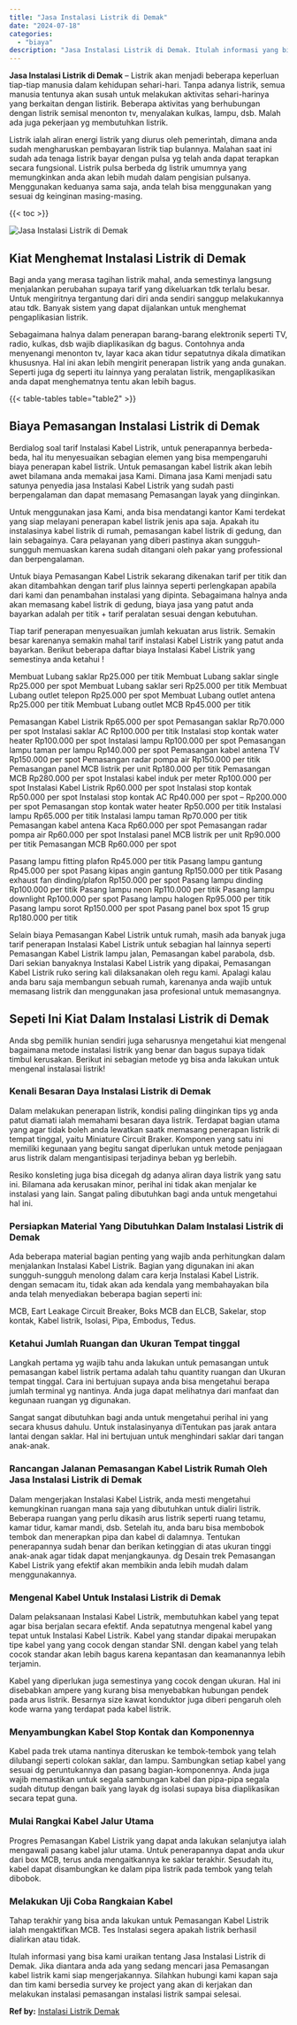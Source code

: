 ```yaml
---
title: "Jasa Instalasi Listrik di Demak"
date: "2024-07-18"
categories: 
  - "biaya"
description: "Jasa Instalasi Listrik di Demak. Itulah informasi yang bisa kami uraikan tentang Jasa Instalasi Listrik di Demak. Jika diantara anda ada yang sedang mencari..."
---
```


**Jasa Instalasi Listrik di Demak** – Listrik akan menjadi beberapa keperluan tiap-tiap manusia dalam kehidupan sehari-hari. Tanpa adanya listrik, semua manusia tentunya akan susah untuk melakukan aktivitas sehari-harinya yang berkaitan dengan listirik. Beberapa aktivitas yang berhubungan dengan listrik semisal menonton tv, menyalakan kulkas, lampu, dsb. Malah ada juga pekerjaan yg membutuhkan listrik.

Listrik ialah aliran energi listrik yang diurus oleh pemerintah, dimana anda sudah mengharuskan pembayaran listrik tiap bulannya. Malahan saat ini sudah ada tenaga listrik bayar dengan pulsa yg telah anda dapat terapkan secara fungsional. Listrik pulsa berbeda dg listrik umumnya yang memungkinkan anda akan lebih mudah dalam pengisian pulsanya. Menggunakan keduanya sama saja, anda telah bisa menggunakan yang sesuai dg keinginan masing-masing.

{{< toc >}}

![Jasa Instalasi Listrik di Demak](/images/instalasi-listrik-murah29.png)

## Kiat Menghemat Instalasi Listrik di Demak

Bagi anda yang merasa tagihan listrik mahal, anda semestinya langsung menjalankan perubahan supaya tarif yang dikeluarkan tdk terlalu besar. Untuk mengiritnya tergantung dari diri anda sendiri sanggup melakukannya atau tdk. Banyak sistem yang dapat dijalankan untuk menghemat pengaplikasian listrik.

Sebagaimana halnya dalam penerapan barang-barang elektronik seperti TV, radio, kulkas, dsb wajib diaplikasikan dg bagus. Contohnya anda menyenangi menonton tv, layar kaca akan tidur sepatutnya dikala dimatikan khususnya. Hal ini akan lebih mengirit penerapan listrik yang anda gunakan. Seperti juga dg seperti itu lainnya yang peralatan listrik, mengaplikasikan anda dapat menghematnya tentu akan lebih bagus.

{{< table-tables table="table2" >}}

## Biaya Pemasangan Instalasi Listrik di Demak

Berdialog soal tarif Instalasi Kabel Listrik, untuk penerapannya berbeda-beda, hal itu menyesuaikan sebagian elemen yang bisa mempengaruhi biaya penerapan kabel listrik. Untuk pemasangan kabel listrik akan lebih awet bilamana anda memakai jasa Kami. Dimana jasa Kami menjadi satu satunya penyedia jasa Instalasi Kabel Listrik yang sudah pasti berpengalaman dan dapat memasang Pemasangan layak yang diinginkan.

Untuk menggunakan jasa Kami, anda bisa mendatangi kantor Kami terdekat yang siap melayani penerapan kabel listrik jenis apa saja. Apakah itu instalasinya kabel listrik di rumah, pemasangan kabel listrik di gedung, dan lain sebagainya. Cara pelayanan yang diberi pastinya akan sungguh-sungguh memuaskan karena sudah ditangani oleh pakar yang professional dan berpengalaman.

Untuk biaya Pemasangan Kabel Listrik sekarang dikenakan tarif per titik dan akan ditambahkan dengan tarif plus lainnya seperti perlengkapan apabila dari kami dan penambahan instalasi yang dipinta. Sebagaimana halnya anda akan memasang kabel listrik di gedung, biaya jasa yang patut anda bayarkan adalah per titik + tarif peralatan sesuai dengan kebutuhan.

Tiap tarif penerapan menyesuaikan jumlah kekuatan arus listrik. Semakin besar karenanya semakin mahal tarif instalasi Kabel Listrik yang patut anda bayarkan. Berikut beberapa daftar biaya Instalasi Kabel Listrik yang semestinya anda ketahui !

Membuat Lubang saklar Rp25.000 per titik Membuat Lubang saklar single Rp25.000 per spot Membuat Lubang saklar seri Rp25.000 per titik Membuat Lubang outlet telepon Rp25.000 per spot Membuat Lubang outlet antena Rp25.000 per titik Membuat Lubang outlet MCB Rp45.000 per titik

Pemasangan Kabel Listrik Rp65.000 per spot Pemasangan saklar Rp70.000 per spot Instalasi saklar AC Rp100.000 per titik Instalasi stop kontak water heater Rp100.000 per spot Instalasi lampu Rp100.000 per spot Pemasangan lampu taman per lampu Rp140.000 per spot Pemasangan kabel antena TV Rp150.000 per spot Pemasangan radar pompa air Rp150.000 per titik Pemasangan panel MCB listrik per unit Rp180.000 per titik Pemasangan MCB Rp280.000 per spot Instalasi kabel induk per meter Rp100.000 per spot Instalasi Kabel Listrik Rp60.000 per spot Instalasi stop kontak Rp50.000 per spot Instalasi stop kontak AC Rp40.000 per spot – Rp200.000 per spot Pemasangan stop kontak water heater Rp50.000 per titik Instalasi lampu Rp65.000 per titik Instalasi lampu taman Rp70.000 per titik Pemasangan kabel antena Kaca Rp60.000 per spot Pemasangan radar pompa air Rp60.000 per spot Instalasi panel MCB listrik per unit Rp90.000 per titik Pemasangan MCB Rp60.000 per spot

Pasang lampu fitting plafon Rp45.000 per titik Pasang lampu gantung Rp45.000 per spot Pasang kipas angin gantung Rp150.000 per titik Pasang exhaust fan dinding/plafon Rp150.000 per spot Pasang lampu dinding Rp100.000 per titik Pasang lampu neon Rp110.000 per titik Pasang lampu downlight Rp100.000 per spot Pasang lampu halogen Rp95.000 per titik Pasang lampu sorot Rp150.000 per spot Pasang panel box spot 15 grup Rp180.000 per titik

Selain biaya Pemasangan Kabel Listrik untuk rumah, masih ada banyak juga tarif penerapan Instalasi Kabel Listrik untuk sebagian hal lainnya seperti Pemasangan Kabel Listrik lampu jalan, Pemasangan kabel parabola, dsb. Dari sekian banyaknya Instalasi Kabel Listrik yang dipakai, Pemasangan Kabel Listrik ruko sering kali dilaksanakan oleh regu kami. Apalagi kalau anda baru saja membangun sebuah rumah, karenanya anda wajib untuk memasang listrik dan menggunakan jasa profesional untuk memasangnya.

## Sepeti Ini Kiat Dalam Instalasi Listrik di Demak


Anda sbg pemilik hunian sendiri juga seharusnya mengetahui kiat mengenal bagaimana metode instalasi listrik yang benar dan bagus supaya tidak timbul kerusakan. Berikut ini sebagian metode yg bisa anda lakukan untuk mengenal instalasai listrik!

### Kenali Besaran Daya Instalasi Listrik di Demak

Dalam melakukan penerapan listrik, kondisi paling diinginkan tips yg anda patut diamati ialah memahami besaran daya listrik. Terdapat bagian utama yang agar tidak boleh anda lewatkan saatk memasang penerapan listrik di tempat tinggal, yaitu Miniature Circuit Braker. Komponen yang satu ini memiliki kegunaan yang begitu sangat diperlukan untuk metode penjagaan arus listrik dalam mengantisipasi terjadinya beban yg berlebih.

Resiko konsleting juga bisa dicegah dg adanya aliran daya listrik yang satu ini. Bilamana ada kerusakan minor, perihal ini tidak akan menjalar ke instalasi yang lain. Sangat paling dibutuhkan bagi anda untuk mengetahui hal ini.

### Persiapkan Material Yang Dibutuhkan Dalam Instalasi Listrik di Demak

Ada beberapa material bagian penting yang wajib anda perhitungkan dalam menjalankan Instalasi Kabel Listrik. Bagian yang digunakan ini akan sungguh-sungguh menolong dalam cara kerja Instalasi Kabel Listrik. dengan semacam itu, tidak akan ada kendala yang membahayakan bila anda telah menyediakan beberapa bagian seperti ini:

MCB, Eart Leakage Circuit Breaker, Boks MCB dan ELCB, Sakelar, stop kontak, Kabel listrik, Isolasi, Pipa, Embodus, Tedus.

### Ketahui Jumlah Ruangan dan Ukuran Tempat tinggal

Langkah pertama yg wajib tahu anda lakukan untuk pemasangan untuk pemasangan kabel listrik pertama adalah tahu quantity ruangan dan Ukuran tempat tinggal. Cara ini bertujuan supaya anda bisa mengetahui berapa jumlah terminal yg nantinya. Anda juga dapat melihatnya dari manfaat dan kegunaan ruangan yg digunakan.

Sangat sangat dibutuhkan bagi anda untuk mengetahui perihal ini yang secara khusus dahulu. Untuk instalasinyanya diTentukan pas jarak antara lantai dengan saklar. Hal ini bertujuan untuk menghindari saklar dari tangan anak-anak.

### Rancangan Jalanan Pemasangan Kabel Listrik Rumah Oleh Jasa Instalasi Listrik di Demak

Dalam mengerjakan Instalasi Kabel Listrik, anda mesti mengetahui kemungkinan ruangan mana saja yang dibutuhkan untuk dialiri listrik. Beberapa ruangan yang perlu dikasih arus listrik seperti ruang tetamu, kamar tidur, kamar mandi, dsb. Setelah itu, anda baru bisa membobok tembok dan menerapkan pipa dan kabel di dalamnya. Tentukan penerapannya sudah benar dan berikan ketinggian di atas ukuran tinggi anak-anak agar tidak dapat menjangkaunya. dg Desain trek Pemasangan Kabel Listrik yang efektif akan membikin anda lebih mudah dalam menggunakannya.

### Mengenal Kabel Untuk Instalasi Listrik di Demak

Dalam pelaksanaan Instalasi Kabel Listrik, membutuhkan kabel yang tepat agar bisa berjalan secara efektif. Anda sepatutnya mengenal kabel yang tepat untuk Instalasi Kabel Listrik. Kabel yang standar dipakai merupakan tipe kabel yang yang cocok dengan standar SNI. dengan kabel yang telah cocok standar akan lebih bagus karena kepantasan dan keamanannya lebih terjamin.

Kabel yang diperlukan juga semestinya yang cocok dengan ukuran. Hal ini disebabkan ampere yang kurang bisa menyebabkan hubungan pendek pada arus listrik. Besarnya size kawat konduktor juga diberi pengaruh oleh kode warna yang terdapat pada kabel listrik.

### Menyambungkan Kabel Stop Kontak dan Komponennya

Kabel pada trek utama nantinya diteruskan ke tembok-tembok yang telah dilubangi seperti colokan saklar, dan lampu. Sambungkan setiap kabel yang sesuai dg peruntukannya dan pasang bagian-komponennya. Anda juga wajib memastikan untuk segala sambungan kabel dan pipa-pipa segala sudah ditutup dengan baik yang layak dg isolasi supaya bisa diaplikasikan secara tepat guna.

### Mulai Rangkai Kabel Jalur Utama

Progres Pemasangan Kabel Listrik yang dapat anda lakukan selanjutya ialah mengawali pasang kabel jalur utama. Untuk penerapannya dapat anda ukur dari box MCB, terus anda mengaitkannya ke saklar terakhir. Sesudah itu, kabel dapat disambungkan ke dalam pipa listrik pada tembok yang telah dibobok.

### Melakukan Uji Coba Rangkaian Kabel

Tahap terakhir yang bisa anda lakukan untuk Pemasangan Kabel Listrik ialah mengaktifkan MCB. Tes Instalasi segera apakah listrik berhasil dialirkan atau tidak.

Itulah informasi yang bisa kami uraikan tentang Jasa Instalasi Listrik di Demak. Jika diantara anda ada yang sedang mencari jasa Pemasangan kabel listrik kami siap mengerjakannya. Silahkan hubungi kami kapan saja dan tim kami bersedia survey ke project yang akan di kerjakan dan melakukan instalasi pemasangan instalasi listrik sampai selesai.

**Ref by:** [Instalasi Listrik Demak](https://id.wikipedia.org/wiki/Instalasi)
